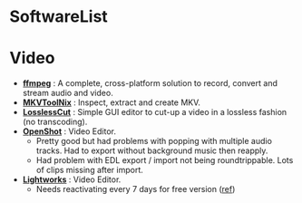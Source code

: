 # SoftwareList

# Video

- [**ffmpeg**](https://ffmpeg.org/) : A complete, cross-platform solution to record, convert and stream audio and video.
- [**MKVToolNix**](https://mkvtoolnix.download/) : Inspect, extract and create MKV.
- [**LosslessCut**](https://github.com/mifi/lossless-cut) : Simple GUI editor to cut-up a video in a lossless fashion (no transcoding).
- [**OpenShot**](https://www.openshot.org/) : Video Editor.
    - Pretty good but had problems with popping with multiple audio tracks. Had to export without background music then reapply.
    - Had problem with EDL export / import not being roundtrippable. Lots of clips missing after import.
- [**Lightworks**](https://www.lwks.com/) : Video Editor.
    - Needs reactivating every 7 days for free version ([ref](https://www.lwks.com/index.php?option=com_kunena&func=view&catid=42&id=106085&Itemid=81)) 